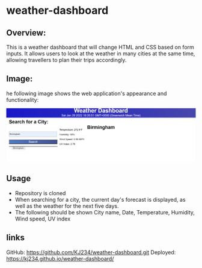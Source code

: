 # weather-dashboard

## Overview:

This is a weather dashboard that will change HTML and CSS based on form inputs. It allows users to look at the weather in many cities at the same time, allowing travellers to plan their trips accordingly.

## Image:

he following image shows the web application's appearance and functionality:

![The weather app includes a search option, a list of cities, and a five-day forecast and current weather conditions for each city.](./assets/Screenshot-2022-01-29-163613.png)


## Usage

* Repository is cloned
* When searching for a city, the current day's forecast is displayed, as well as the weather for the next five days.
* The following should be shown City name, Date, Temperature, Humidity, Wind speed, UV index

## links

GitHub: https://github.com/KJ234/weather-dashboard.git
Deployed: https://kj234.github.io/weather-dashboard/
